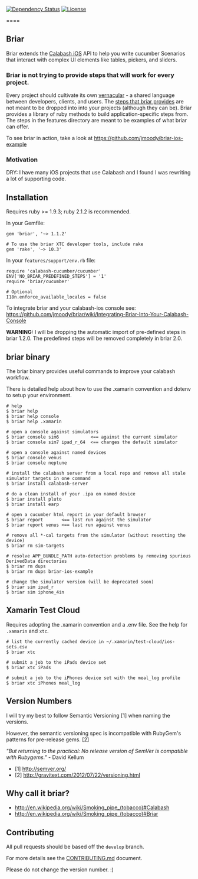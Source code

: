[![Dependency Status](https://gemnasium.com/jmoody/briar.svg)](https://gemnasium.com/jmoody/briar)
[![License](https://go-shields.herokuapp.com/license-MIT-blue.png)](http://opensource.org/licenses/MIT)

====

## Briar

Briar extends the [Calabash iOS](https://github.com/calabash/calabash-ios.git) API to help you write cucumber Scenarios that interact with complex UI elements like tables, pickers, and sliders.

### Briar is not trying to provide steps that will work for every project.

Every project should cultivate its own [vernacular](http://en.wikipedia.org/wiki/Vernacular) - 
a shared language between developers, clients, and users.  The [steps that briar provides](features/step_definitions) are not meant to be dropped into into your projects (although they can be).  Briar provides a library of ruby methods to build application-specific steps from.  The steps in the features directory are meant to be examples of what briar can offer.

To see briar in action, take a look at https://github.com/jmoody/briar-ios-example

### Motivation

DRY: I have many iOS projects that use Calabash and I found I was rewriting a lot of supporting code.

## Installation 

Requires ruby >= 1.9.3; ruby 2.1.2 is recommended.

In your Gemfile:

```
gem 'briar', '~> 1.1.2'

# To use the briar XTC developer tools, include rake
gem 'rake', '~> 10.3'
```

In your `features/support/env.rb` file:

```
require 'calabash-cucumber/cucumber'
ENV['NO_BRIAR_PREDEFINED_STEPS'] = '1'
require 'briar/cucumber'

# Optional
I18n.enforce_available_locales = false
```

To integrate briar and your calabash-ios console see: https://github.com/jmoody/briar/wiki/Integrating-Briar-Into-Your-Calabash-Console

**WARNING:** I will be dropping the automatic import of pre-defined steps in briar 1.2.0.  The predefined steps will be removed completely in briar 2.0.

## briar binary

The briar binary provides useful commands to improve your calabash workflow.

There is detailed help about how to use the .xamarin convention and dotenv to setup your environment.

```
# help
$ briar help
$ briar help console
$ briar help .xamarin

# open a console against simulators
$ briar console sim6            <== against the current simulator
$ briar console sim7 ipad_r_64  <== changes the default simulator

# open a console against named devices
$ briar console venus
$ briar console neptune

# install the calabash server from a local repo and remove all stale simulator targets in one command
$ briar install calabash-server

# do a clean install of your .ipa on named device
$ briar install pluto
$ briar install earp

# open a cucumber html report in your default browser
$ briar report       <== last run against the simulator
$ briar report venus <== last run against venus

# remove all *-cal targets from the simulator (without resetting the device)
$ briar rm sim-targets

# resolve APP_BUNDLE_PATH auto-detection problems by removing spurious DerivedData directories
$ briar rm dups 
$ briar rm dups briar-ios-example 

# change the simulator version (will be deprecated soon)
$ briar sim ipad_r
$ briar sim iphone_4in
```

## Xamarin Test Cloud

Requires adopting the .xamarin convention and a .env file.  See the help for `.xamarin` and `xtc`.

```
# list the currently cached device in ~/.xamarin/test-cloud/ios-sets.csv
$ briar xtc

# submit a job to the iPads device set
$ briar xtc iPads

# submit a job to the iPhones device set with the meal_log profile
$ briar xtc iPhones meal_log
```

## Version Numbers

I will try my best to follow Semantic Versioning [1] when naming the versions.

However, the semantic versioning spec is incompatible with RubyGem's patterns for pre-release gems. [2]

_"But returning to the practical: No release version of SemVer is compatible with Rubygems."_ - David Kellum

- [1] http://semver.org/
- [2] http://gravitext.com/2012/07/22/versioning.html

## Why call it briar?

* http://en.wikipedia.org/wiki/Smoking_pipe_(tobacco)#Calabash
* http://en.wikipedia.org/wiki/Smoking_pipe_(tobacco)#Briar

## Contributing

All pull requests should be based off the `develop` branch.

For more details see the [CONTRIBUTING.md](CONTRIBUTING.md) document.

Please do not change the version number. :)


